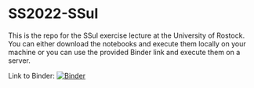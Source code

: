 # SS2022-SSuI
This is the repo for the SSuI exercise lecture at the University of Rostock. 
You can either download the notebooks and execute them locally on your machine or you can use the provided Binder link and execute them on a server.

Link to Binder: [![Binder](https://mybinder.org/badge_logo.svg)](https://mybinder.org/v2/gh/turing-tester95/SS-SSuI/HEAD)
